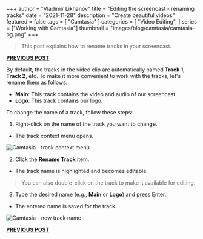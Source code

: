 +++
author = "Vladimir Likhanov"
title = "Editing the screencast - renaming tracks"
date = "2021-11-28"
description = "Create beautiful videos"
featured = false
tags = [
    "Camtasia"
]
categories = [
    "Video Editing",
]
series = ["Working with Camtasia"]
thumbnail = "images/blog/camtasia/camtasia-bg.png"
+++

> This post explains how to rename tracks in your screencast.

[**PREVIOUS POST**](/post/camtasia-editing-screencast-adding-logo/)

By default, the tracks in the video clip are automatically named **Track 1**, **Track 2**, etc. To make it more convenient to work with
the tracks, let's rename them as follows:

* **Main**: This track contains the video and audio of our screencast.
* **Logo**: This track contains our logo.

To change the name of a track, follow these steps:

1. Right-click on the name of the track you want to change.

* The track context menu opens.

![Camtasia - track context menu](/images/blog/camtasia/camtasia-track-context-menu.png)

2. Click the **Rename Track** item.

* The track name is highlighted and becomes editable.

> You can also double-click on the track to make it available for editing.

3.	Type the desired name (e.g., **Main** or **Logo**) and press Enter.

* The entered name is saved for the track.

![Camtasia - new track name](/images/blog/camtasia/camtasia-renamed-track.png)

[**PREVIOUS POST**](/post/camtasia-editing-screencast-adding-logo/)